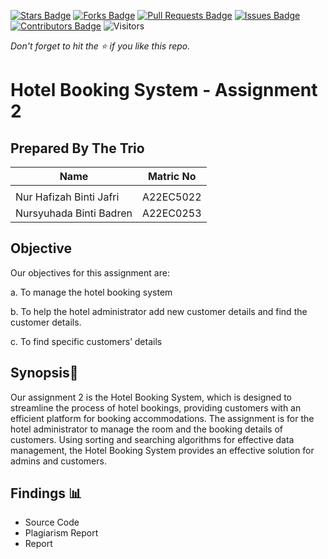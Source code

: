 [![Stars Badge](https://img.shields.io/github/stars/jjn7702/SECJ2013-DSA)](https://github.com/jjn7702/SECJ2013-DSA/Submission/Sample/stargazers)
[![Forks Badge](https://img.shields.io/github/forks/jjn7702/SECJ2013-DSA)](https://github.com/jjn7702/SECJ2013-DSA/Submission/Sample/network/members)
[![Pull Requests Badge](https://img.shields.io/github/issues-pr/jjn7702/SECJ2013-DSA)](https://github.com/jjn7702/SECJ2013-DSA/Submission/Sample/pulls)
[![Issues Badge](https://img.shields.io/github/issues/jjn7702/SECJ2013-DSA)](https://github.com/jjn7702/SECJ2013-DSA/Submission/Sample/issues)
[![Contributors Badge](https://img.shields.io/github/contributors/jjn7702/SECJ2013-DSA?color=2b9348)](https://github.com/jjn7702/SECJ2013-DSA/Submission/Sample/graphs/contributors)
![Visitors](https://api.visitorbadge.io/api/visitors?path=https%3A%2F%2Fgithub.com%2Fjjn7702%2FSECJ2013-DSA%2FSubmission%2FSample&labelColor=%23d9e3f0&countColor=%23697689&style=flat)

_Don't forget to hit the :star: if you like this repo._

# Hotel Booking System - Assignment 2
## Prepared By The Trio
| Name         | Matric No    |
|--------------|--------------|
|   |   |
| Nur Hafizah Binti Jafri     | A22EC5022 |
| Nursyuhada Binti Badren     | A22EC0253 |
## Objective
Our objectives for this assignment are:

a. To manage the hotel booking system

b. To help the hotel administrator add new customer details and find the customer details.

c. To find specific customers’ details



## Synopsis📝
Our assignment 2 is the Hotel Booking System, which is designed to streamline the process
of hotel bookings, providing customers with an efficient platform for booking
accommodations. The assignment is for the hotel administrator to manage the room and the
booking details of customers. Using sorting and searching algorithms for effective data
management, the Hotel Booking System provides an effective solution for admins and
customers.



## Findings 📊

- Source Code
- Plagiarism Report
- Report
